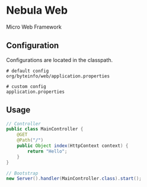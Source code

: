 # Nebula Web

Micro Web Framework


## Configuration

Configurations are located in the classpath.
```
# default config
org/byteinfo/web/application.properties

# custom config
application.properties
```

## Usage

```java
// Controller
public class MainController {
	@GET
	@Path("/")
	public Object index(HttpContext context) {
		return "Hello";
	}
}

// Bootstrap
new Server().handler(MainController.class).start();
```
